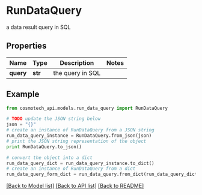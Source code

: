 # RunDataQuery

a data result query in SQL

## Properties

Name | Type | Description | Notes
------------ | ------------- | ------------- | -------------
**query** | **str** | the query in SQL | 

## Example

```python
from cosmotech_api.models.run_data_query import RunDataQuery

# TODO update the JSON string below
json = "{}"
# create an instance of RunDataQuery from a JSON string
run_data_query_instance = RunDataQuery.from_json(json)
# print the JSON string representation of the object
print RunDataQuery.to_json()

# convert the object into a dict
run_data_query_dict = run_data_query_instance.to_dict()
# create an instance of RunDataQuery from a dict
run_data_query_form_dict = run_data_query.from_dict(run_data_query_dict)
```
[[Back to Model list]](../README.md#documentation-for-models) [[Back to API list]](../README.md#documentation-for-api-endpoints) [[Back to README]](../README.md)


